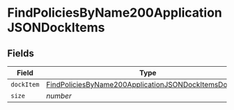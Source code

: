 # FindPoliciesByName200ApplicationJSONDockItems


## Fields

| Field                                                                                                                                     | Type                                                                                                                                      | Required                                                                                                                                  | Description                                                                                                                               | Example                                                                                                                                   |
| ----------------------------------------------------------------------------------------------------------------------------------------- | ----------------------------------------------------------------------------------------------------------------------------------------- | ----------------------------------------------------------------------------------------------------------------------------------------- | ----------------------------------------------------------------------------------------------------------------------------------------- | ----------------------------------------------------------------------------------------------------------------------------------------- |
| `dockItem`                                                                                                                                | [FindPoliciesByName200ApplicationJSONDockItemsDockItem](../../models/operations/findpoliciesbyname200applicationjsondockitemsdockitem.md) | :heavy_minus_sign:                                                                                                                        | N/A                                                                                                                                       |                                                                                                                                           |
| `size`                                                                                                                                    | *number*                                                                                                                                  | :heavy_minus_sign:                                                                                                                        | N/A                                                                                                                                       | 1                                                                                                                                         |